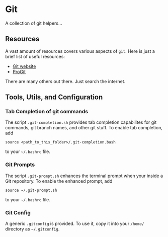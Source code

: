 # Git

A collection of git helpers...

## Resources
A vast amount of resources covers various aspects of ```git```. Here is just a brief list of useful resources:
- [Git website](www.git-scm.org)
- [ProGit](https://git-scm.com/book/en/v2)

There are many others out there. Just search the internet.


## Tools, Utils, and Configuration

### Tab Completion of git commands
The script ```.git-completion.sh``` provides tab completion capabilites for git commands, git branch names, and other git stuff. To enable tab completion, add
```
source <path_to_this_folder>/.git-completion.bash
``` 
to your ```~/.bashrc``` file.

### Git Prompts
The script ```.git-prompt.sh``` enhances the terminal prompt when your inside a Git repository. To enable the enhanced prompt, add
```
source ~/.git-prompt.sh
```
to your ```~/.bashrc``` file.

### Git Config
A generic ```.gitconfig``` is provided. To use it, copy it into your ```/home/``` directory as ```~/.gitconfig```.
